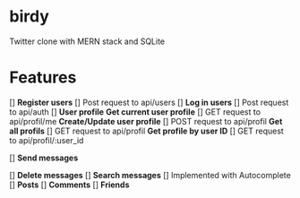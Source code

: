 # birdy
Twitter clone with MERN stack and SQLite

# Features
  [] **Register users**
       [] Post request to api/users
  [] **Log in users**
       [] Post request to api/auth
  [] **User profile**
       **Get current user profile**
          [] GET request to api/profil/me
       **Create/Update user profile**
          [] POST request to api/profil
       **Get all profils**
          [] GET request to api/profil
       **Get profile by user ID**
          [] GET request to api/profil/:user_id
       
  [] **Send messages**
  
  [] **Delete messages**
  [] **Search messages**
      [] Implemented with Autocomplete
  [] **Posts**
  [] **Comments** 
  [] **Friends**
